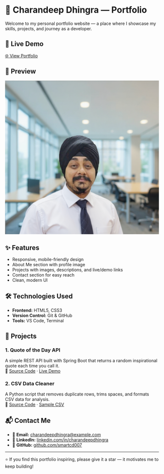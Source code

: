 # 💼 Charandeep Dhingra — Portfolio

Welcome to my personal portfolio website — a place where I showcase my skills, projects, and journey as a developer.

## 🚀 Live Demo
[🌐 View Portfolio](https://smartcd007.github.io/my-portfolio/)

## 📸 Preview
![Portfolio Screenshot](images/profile.png)

## ✨ Features
- Responsive, mobile-friendly design
- About Me section with profile image
- Projects with images, descriptions, and live/demo links
- Contact section for easy reach
- Clean, modern UI

## 🛠️ Technologies Used
- **Frontend:** HTML5, CSS3
- **Version Control:** Git & GitHub
- **Tools:** VS Code, Terminal

## 📂 Projects
### 1. **Quote of the Day API**
A simple REST API built with Spring Boot that returns a random inspirational quote each time you call it.  
🔗 [Source Code](https://github.com/smartcd007/quote-of-the-day-api) · [Live Demo](https://smartcd007.github.io/quote-of-the-day-api-demo/)

### 2. **CSV Data Cleaner**
A Python script that removes duplicate rows, trims spaces, and formats CSV data for analysis.  
🔗 [Source Code](https://github.com/smartcd007/csv-data-cleaner) · [Sample CSV](https://github.com/smartcd007/csv-data-cleaner/blob/main/sample.csv)

## 📬 Contact Me
- 📧 **Email:** charandeepdhingra@example.com  
- 💼 **LinkedIn:** [linkedin.com/in/charandeepdhingra](https://linkedin.com/in/charandeepdhingra)  
- 🐙 **GitHub:** [github.com/smartcd007](https://github.com/smartcd007)

---

⭐ If you find this portfolio inspiring, please give it a star — it motivates me to keep building!


